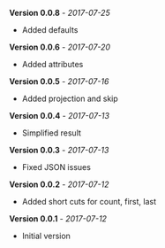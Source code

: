 **Version 0.0.8** - *2017-07-25*

- Added defaults


**Version 0.0.6** - *2017-07-20*

- Added attributes


**Version 0.0.5** - *2017-07-16*

- Added projection and skip


**Version 0.0.4** - *2017-07-13*

- Simplified result


**Version 0.0.3** - *2017-07-13*

- Fixed JSON issues


**Version 0.0.2** - *2017-07-12*

- Added short cuts for count, first, last


**Version 0.0.1** - *2017-07-12*

- Initial version
